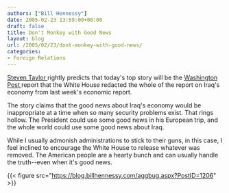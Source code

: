 ```yaml
---
authors: ["Bill Hennessy"]
date: 2005-02-23 13:59:00+00:00
draft: false
title: Don't Monkey with Good News
layout: blog
url: /2005/02/23/dont-monkey-with-good-news/
categories:
- Foreign Relations
---
```


[Steven Taylor ](https://www.poliblogger.com/index.php?p=6298)rightly predicts that today's top story will be the [Washington Post ](https://www.washingtonpost.com/wp-dyn/articles/A45323-2005Feb22.html?referrer=email)report that the White House redacted the whole of the report on Iraq's economy from last week's economic report.




The story claims that the good news about Iraq's economy would be inappropriate at a time when so many security problems exist. That rings hollow. The President could use some good news in his European trip, and the whole world could use some good news about Iraq.




While I usually admonish administrations to stick to their guns, in this case, I feel inclined to encourage the White House to release whatever was removed. The American people are a hearty bunch and can usually handle the truth--even when it's good news.







{{< figure src="https://blog.billhennessy.com/aggbug.aspx?PostID=1206" >}}

